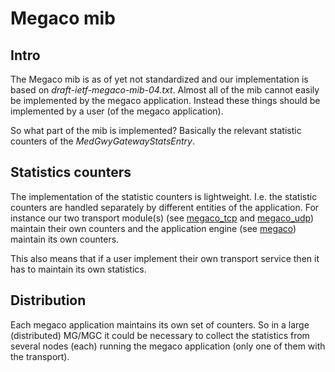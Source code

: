 # Megaco mib

## Intro

The Megaco mib is as of yet not standardized and our implementation is based on *draft-ietf-megaco-mib-04.txt*. Almost all of the mib cannot easily be implemented by the megaco application. Instead these things should be implemented by a user (of the megaco application).

So what part of the mib is implemented? Basically the relevant statistic counters of the *MedGwyGatewayStatsEntry*.

## Statistics counters

The implementation of the statistic counters is lightweight. I.e. the statistic counters are handled separately by different entities of the application. For instance our two transport module(s) (see [megaco_tcp](`m:megaco_tcp#stats`) and [megaco_udp](`m:megaco_udp#stats`)) maintain their own counters and the application engine (see [megaco](`m:megaco#stats`)) maintain its own counters.

This also means that if a user implement their own transport service then it has to maintain its own statistics.

## Distribution

Each megaco application maintains its own set of counters. So in a large (distributed) MG/MGC it could be necessary to collect the statistics from several nodes (each) running the megaco application (only one of them with the transport).
